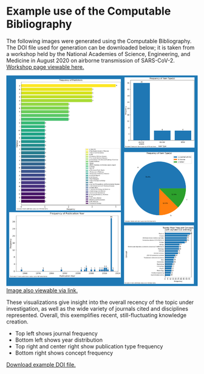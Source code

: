 # Example use of the Computable Bibliography

The following images were generated using the Computable Bibliography. 
The DOI file used for generation can be downloaded below; it is taken from a workshop
held by the National Academies of Science, Engineering, and Medicine in August 2020 on airborne
transmission of SARS-CoV-2. [Workshop page viewable here.](https://www.nationalacademies.org/our-work/airborne-transmission-of-sars-cov-2-a-virtual-workshop#sectionPublications)

![example](\\static\\COVID_computable_bibliography.png)
[Image also viewable via link.](https://github.com/infoqualitylab/ComputableBibliography-app/blob/main/static/COVID_computable_bibliography.png)

These visualizations give insight into the overall recency of the topic under investigation, as well as the wide variety of
journals cited and disciplines represented. Overall, this exemplifies recent, still-fluctuating knowledge creation.

- Top left shows journal frequency
- Bottom left shows year distribution
- Top right and center right show publication type frequency
- Bottom right shows concept frequency

<a id="raw-url" href="https://raw.githubusercontent.com/infoqualitylab/ComputableBibliography-app/refs/heads/main/COVID-CB-example.txt">Download example DOI file.</a>
